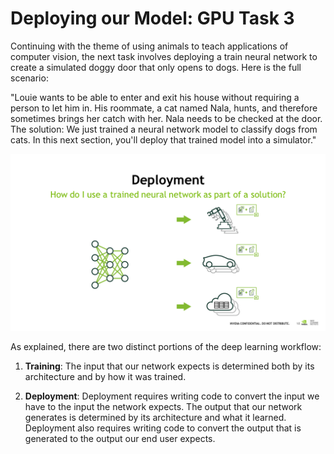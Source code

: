 # Deploying our Model: GPU Task 3

Continuing with the theme of using animals to teach applications of computer vision, the next task involves deploying a train neural network to create a simulated doggy door that only opens to dogs.
Here is the full scenario:

"Louie wants to be able to enter and exit his house without requiring a person to let him in. His roommate, a cat named Nala, hunts, and therefore sometimes brings her catch with her. Nala needs to be checked at the door. The solution: We just trained a neural network model to classify dogs from cats. In this next section, you'll deploy that trained model into a simulator."

![](../images/deployment.png)

As explained, there are two distinct portions of the deep learning workflow:

1. **Training**: The input that our network expects is determined both by its architecture and by how it was trained.

2. **Deployment**: Deployment requires writing code to convert the input we have to the input the network expects. The output that our network generates is determined by its architecture and what it learned. Deployment also requires writing code to convert the output that is generated to the output our end user expects. 

